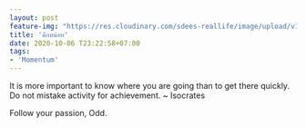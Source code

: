 ```yaml
---
layout: post
feature-img: "https://res.cloudinary.com/sdees-reallife/image/upload/v1555658919/sample_feature_img.png"
title: 'ดึกหน่อย'
date: 2020-10-06 T23:22:58+07:00
tags:
- 'Momentum'
---
```

It is more important to know where you are going than to get there quickly. Do not mistake activity for achievement. ~ Isocrates

<i class="fa fa-child" style="color:plum"></i>

Follow your passion, Odd.
